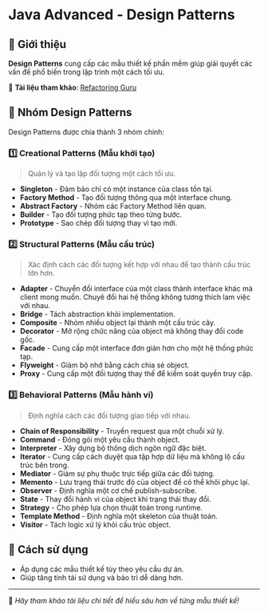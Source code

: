 # Java Advanced - Design Patterns

## 📌 Giới thiệu
**Design Patterns** cung cấp các mẫu thiết kế phần mềm giúp giải quyết các vấn đề phổ biến trong lập trình một cách tối ưu.

🔗 **Tài liệu tham khảo**: [Refactoring Guru](https://refactoring.guru/)

## 🎨 Nhóm Design Patterns
Design Patterns được chia thành 3 nhóm chính:

### 1️⃣ Creational Patterns (Mẫu khởi tạo)
> Quản lý và tạo lập đối tượng một cách tối ưu.
- **Singleton** - Đảm bảo chỉ có một instance của class tồn tại.
- **Factory Method** - Tạo đối tượng thông qua một interface chung.
- **Abstract Factory** - Nhóm các Factory Method liên quan.
- **Builder** - Tạo đối tượng phức tạp theo từng bước.
- **Prototype** - Sao chép đối tượng thay vì tạo mới.

### 2️⃣ Structural Patterns (Mẫu cấu trúc)
> Xác định cách các đối tượng kết hợp với nhau để tạo thành cấu trúc lớn hơn.
- **Adapter** - Chuyển đổi interface của một class thành interface khác mà client mong muốn.
Chuyê đổi hai hệ thống không tương thích lam việc với nhau.
- **Bridge** - Tách abstraction khỏi implementation.
- **Composite** - Nhóm nhiều object lại thành một cấu trúc cây.
- **Decorator** - Mở rộng chức năng của object mà không thay đổi code gốc.
- **Facade** - Cung cấp một interface đơn giản hơn cho một hệ thống phức tạp.
- **Flyweight** - Giảm bộ nhớ bằng cách chia sẻ object.
- **Proxy** - Cung cấp một đối tượng thay thế để kiểm soát quyền truy cập.

### 3️⃣ Behavioral Patterns (Mẫu hành vi)
> Định nghĩa cách các đối tượng giao tiếp với nhau.
- **Chain of Responsibility** - Truyền request qua một chuỗi xử lý.
- **Command** - Đóng gói một yêu cầu thành object.
- **Interpreter** - Xây dựng bộ thông dịch ngôn ngữ đặc biệt.
- **Iterator** - Cung cấp cách duyệt qua tập hợp dữ liệu mà không lộ cấu trúc bên trong.
- **Mediator** - Giảm sự phụ thuộc trực tiếp giữa các đối tượng.
- **Memento** - Lưu trạng thái trước đó của object để có thể khôi phục lại.
- **Observer** - Định nghĩa một cơ chế publish-subscribe.
- **State** - Thay đổi hành vi của object khi trạng thái thay đổi.
- **Strategy** - Cho phép lựa chọn thuật toán trong runtime.
- **Template Method** - Định nghĩa một skeleton của thuật toán.
- **Visitor** - Tách logic xử lý khỏi cấu trúc object.

## 🚀 Cách sử dụng
- Áp dụng các mẫu thiết kế tùy theo yêu cầu dự án.
- Giúp tăng tính tái sử dụng và bảo trì dễ dàng hơn.

---
📌 *Hãy tham khảo tài liệu chi tiết để hiểu sâu hơn về từng mẫu thiết kế!*

